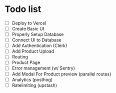 # Todo list

- [ ] Deploy to Vercel
- [ ] Create Basic UI
- [ ] Properly Setup Database
- [ ] Connect UI to Database
- [ ] Add Authentication (Clerk)
- [ ] Add Product Upload
- [ ] Routing
- [ ] Product Page
- [ ] Error management (w/ Sentry)
- [ ] Add Modal For Product preview (parallel routes)
- [ ] Analytics (posthog)
- [ ] Ratelimiting (upstash)
